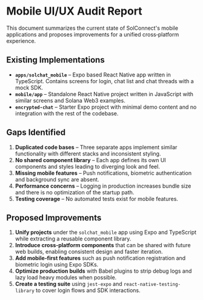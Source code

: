 # Mobile UI/UX Audit Report

This document summarizes the current state of SolConnect's mobile applications and proposes improvements for a unified cross‑platform experience.

## Existing Implementations

- **`apps/solchat_mobile`** – Expo based React Native app written in TypeScript. Contains screens for login, chat list and chat threads with a mock SDK.
- **`mobile/app`** – Standalone React Native project written in JavaScript with similar screens and Solana Web3 examples.
- **`encrypted-chat`** – Starter Expo project with minimal demo content and no integration with the rest of the codebase.

## Gaps Identified

1. **Duplicated code bases** – Three separate apps implement similar functionality with different stacks and inconsistent styling.
2. **No shared component library** – Each app defines its own UI components and styles leading to diverging look and feel.
3. **Missing mobile features** – Push notifications, biometric authentication and background sync are absent.
4. **Performance concerns** – Logging in production increases bundle size and there is no optimization of the startup path.
5. **Testing coverage** – No automated tests exist for mobile features.

## Proposed Improvements

1. **Unify projects** under the `solchat_mobile` app using Expo and TypeScript while extracting a reusable component library.
2. **Introduce cross‑platform components** that can be shared with future web builds, enabling consistent design and faster iteration.
3. **Add mobile‑first features** such as push notification registration and biometric login using Expo SDKs.
4. **Optimize production builds** with Babel plugins to strip debug logs and lazy load heavy modules when possible.
5. **Create a testing suite** using `jest-expo` and `react-native-testing-library` to cover login flows and SDK interactions.
